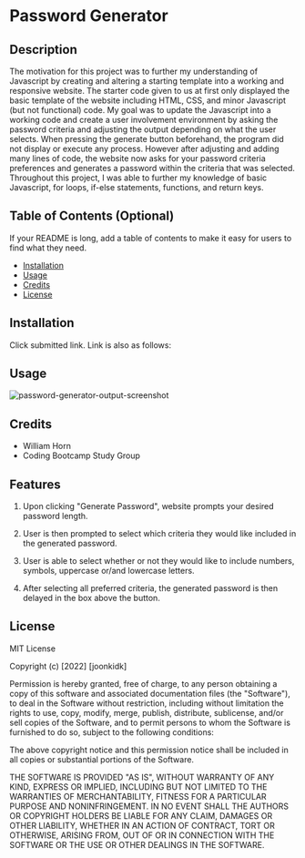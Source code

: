 # Password Generator

## Description

The motivation for this project was to further my understanding of Javascript by creating and altering a starting template into a working and responsive website. The starter code given to us at first only displayed the basic template of the website including HTML, CSS, and minor Javascript (but not functional) code. My goal was to update the Javascript into a working code and create a user involvement environment by asking the password criteria and adjusting the output depending on what the user selects. When pressing the generate button beforehand, the program did not display or execute any process. However after adjusting and adding many lines of code, the website now asks for your password criteria preferences and generates a password within the criteria that was selected. Throughout this project, I was able to further my knowledge of basic Javascript, for loops, if-else statements, functions, and return keys.

## Table of Contents (Optional)

If your README is long, add a table of contents to make it easy for users to find what they need.

- [Installation](#installation)
- [Usage](#usage)
- [Credits](#credits)
- [License](#license)

## Installation

Click submitted link. Link is also as follows: 

## Usage

![password-generator-output-screenshot](https://user-images.githubusercontent.com/114375310/198903644-9ae62fa2-5e73-488c-9e23-f1e47a294a6e.png)

## Credits

- William Horn
- Coding Bootcamp Study Group

## Features

1. Upon clicking "Generate Password", website prompts your desired password length.

2. User is then prompted to select which criteria they would like included in the generated password.

3. User is able to select whether or not they would like to include numbers, symbols, uppercase or/and lowercase letters.

4. After selecting all preferred criteria, the generated password is then delayed in the box above the button.

## License

MIT License

Copyright (c) [2022] [joonkidk]

Permission is hereby granted, free of charge, to any person obtaining a copy
of this software and associated documentation files (the "Software"), to deal
in the Software without restriction, including without limitation the rights
to use, copy, modify, merge, publish, distribute, sublicense, and/or sell
copies of the Software, and to permit persons to whom the Software is
furnished to do so, subject to the following conditions:

The above copyright notice and this permission notice shall be included in all
copies or substantial portions of the Software.

THE SOFTWARE IS PROVIDED "AS IS", WITHOUT WARRANTY OF ANY KIND, EXPRESS OR
IMPLIED, INCLUDING BUT NOT LIMITED TO THE WARRANTIES OF MERCHANTABILITY,
FITNESS FOR A PARTICULAR PURPOSE AND NONINFRINGEMENT. IN NO EVENT SHALL THE
AUTHORS OR COPYRIGHT HOLDERS BE LIABLE FOR ANY CLAIM, DAMAGES OR OTHER
LIABILITY, WHETHER IN AN ACTION OF CONTRACT, TORT OR OTHERWISE, ARISING FROM,
OUT OF OR IN CONNECTION WITH THE SOFTWARE OR THE USE OR OTHER DEALINGS IN THE
SOFTWARE.
